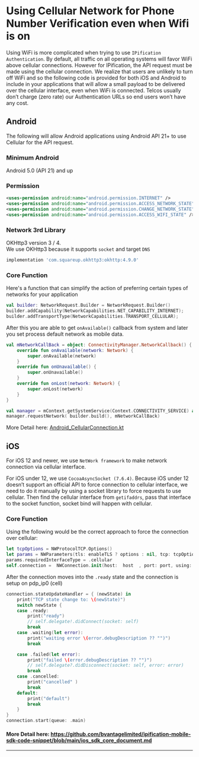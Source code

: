 # Using Cellular Network for Phone Number Verification even when Wifi is on

Using WiFi is more complicated when trying to use `IPification Authentication`. By default, all traffic on all operating systems will favor WiFi above cellular connections. However for IPification, the API request must be made using the cellular connection. We realize that users are unlikely to turn off WiFi and so the following code is provided for both iOS and Android to include in your applications that will allow a small payload to be delivered over the cellular interface, even when WiFi is connected. Telcos usually don’t charge (zero rate) our Authentication URLs so end users won’t have any cost.


## Android

The following will allow Android applications using Android API 21+ to use Cellular for the API request.

### Minimum Android 
Android 5.0 (API 21) and up

### Permission
```xml
<uses-permission android:name="android.permission.INTERNET" />
<uses-permission android:name="android.permission.ACCESS_NETWORK_STATE" />
<uses-permission android:name="android.permission.CHANGE_NETWORK_STATE" />
<uses-permission android:name="android.permission.ACCESS_WIFI_STATE" />
```
### Network 3rd Library
OKHttp3 version 3 / 4. <br/>
We use OKHttp3 because it supports `socket` and target `DNS`

```groovy
implementation 'com.squareup.okhttp3:okhttp:4.9.0'
```


### Core Function

Here's a function that can simplify the action of preferring certain types of networks for your application
```kotlin
val builder: NetworkRequest.Builder = NetworkRequest.Builder()
builder.addCapability(NetworkCapabilities.NET_CAPABILITY_INTERNET);
builder.addTransportType(NetworkCapabilities.TRANSPORT_CELLULAR);
```
After this you are able to get `onAvailable()` callback from system and later you set process default network as mobile data.
```kotlin
val mNetworkCallBack = object: ConnectivityManager.NetworkCallback() {
    override fun onAvailable(network: Network) {
        super.onAvailable(network)
    }
    override fun onUnavailable() {
        super.onUnavailable()
    }
    override fun onLost(network: Network) {
        super.onLost(network)
    }
}
```
```kotlin
val manager = mContext.getSystemService(Context.CONNECTIVITY_SERVICE) as ConnectivityManager
manager.requestNetwork( builder.build(), mNetworkCallBack)
```

More Detail here:
[Android_CellularConnection.kt](https://github.com/bvantagelimited/ipification-mobile-sdk-code-snippet/blob/main/Android_CellularConnection.kt)

## iOS


For iOS 12 and newer, we use `NetWork framework` to make network connection via cellular interface.

For iOS under 12, we use `CocoaAsyncSocket (7.6.4)`. Because iOS under 12 doesn’t support an official API to force connection to cellular interface,  we need to do it manually by using a socket library to force requests to use cellular. 
Then find the cellular interface from `getifaddrs`, pass that interface to the socket function, socket bind will happen with cellular. 

### Core Function
Using the following would be the correct approach to force the connection over cellular:

```swift
let tcpOptions = NWProtocolTCP.Options()
let params = NWParameters(tls: enableTLS ? options : nil, tcp: tcpOptions)
params.requiredInterfaceType = .cellular
self.connection =  NWConnection.init(host:  host  , port: port, using: params)
```
After the connection moves into the `.ready` state and the connection is setup on pdp_ip0 (cell)
```swift
connection.stateUpdateHandler = { (newState) in
    print("TCP state change to: \(newState)")
    switch newState {
    case .ready:
        print("ready")
        // self.delegate!.didConnect(socket: self)
        break
    case .waiting(let error):
        print("waiting error \(error.debugDescription ?? "")")
        break

    case .failed(let error):
        print("failed \(error.debugDescription ?? "")")
        // self.delegate?.didDisconnect(socket: self, error: error)
        break
    case .cancelled:
        print("cancelled" )
        break
    default:
        print("default")
        break
    }
}
connection.start(queue: .main)
```

#### More Detail here: https://github.com/bvantagelimited/ipification-mobile-sdk-code-snippet/blob/main/ios_sdk_core_document.md
---
